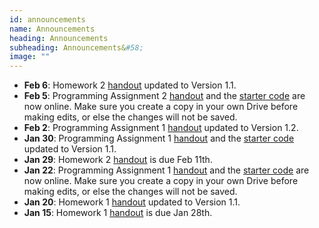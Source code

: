 ```yaml
---
id: announcements
name: Announcements
heading: Announcements
subheading: Announcements&#58;
image: ""
---
```

 - **Feb 6**: Homework 2 [handout](assets/assignments/HW02.pdf) updated to Version 1.1.
 - **Feb 5**: Programming Assignment 2 [handout](assets/assignments/PA02.pdf) and the [starter code](https://colab.research.google.com/github/uoft-csc413/2022/blob/master/assets/assignments/a2-code.ipynb) are now online. Make sure you create a copy in your own Drive before making edits, or else the changes will not be saved.
 - **Feb 2**: Programming Assignment 1 [handout](assets/assignments/PA01.pdf) updated to Version 1.2. 
 - **Jan 30**: Programming Assignment 1 [handout](assets/assignments/PA01.pdf) and the [starter code](https://colab.research.google.com/github/uoft-csc413/2022/blob/master/assets/assignments/a1-code.ipynb) updated to Version 1.1.
 - **Jan 29**: Homework 2 [handout](assets/assignments/HW02.pdf) is due Feb 11th.
 - **Jan 22**: Programming Assignment 1 [handout](assets/assignments/PA01.pdf) and the [starter code](https://colab.research.google.com/github/uoft-csc413/2022/blob/master/assets/assignments/a1-code.ipynb) are now online. Make sure you create a copy in your own Drive before making edits, or else the changes will not be saved.
 - **Jan 20**: Homework 1 [handout](assets/assignments/HW01.pdf) updated to Version 1.1.
 - **Jan 15**: Homework 1 [handout](assets/assignments/HW01.pdf) is due Jan 28th.
